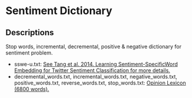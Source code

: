# Sentiment Dictionary

## Descriptions
Stop words, incremental, decremental, positive & negative dictionary for sentiment problem.

- sswe-u.txt: [See Tang et al. 2014. Learning Sentiment-SpecificWord Embedding for Twitter Sentiment Classification for more details.](http://aclweb.org/anthology/P14-1146)
- decremental_words.txt, incremental_words.txt, negative_words.txt, positive_words.txt, reverse_words.txt, stop_words.txt: [Opinion Lexicon (6800 words).](https://www.cs.uic.edu/~liub/FBS/sentiment-analysis.html#lexicon)
